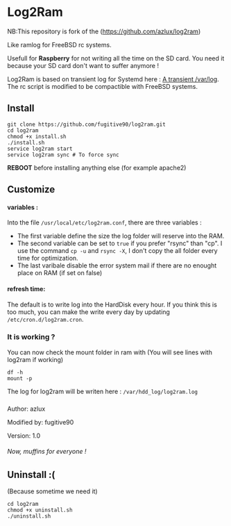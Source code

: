 # Log2Ram

NB:This repository is fork of the (https://github.com/azlux/log2ram) 


Like ramlog for  FreeBSD rc systems.

Usefull for **Raspberry** for not writing all the time on the SD card. You need it because your SD card don't want to suffer anymore !

Log2Ram is based on transient log for Systemd here : [A transient /var/log](https://www.debian-administration.org/article/661/A_transient_/var/log). The rc script is modified to be compactible with FreeBSD systems.

## Install
```
git clone https://github.com/fugitive90/log2ram.git
cd log2ram
chmod +x install.sh
./install.sh
service log2ram start
service log2ram sync # To force sync
```
**REBOOT** before installing anything else (for example apache2)

## Customize
#### variables :
Into the file `/usr/local/etc/log2ram.conf`, there are three variables :

- The first variable define the size the log folder will reserve into the RAM.
- The second variable can be set to `true` if you prefer "rsync" than "cp". I use the command `cp -u` and `rsync -X`, I don't copy the all folder every time for optimization.
- The last varibale disable the error system mail if there are no enought place on RAM (if set on false)

#### refresh time:
The default is to write log into the HardDisk every hour. If you think this is too much, you can make the write every day by updating `/etc/cron.d/log2ram.cron`.

### It is working ?
You can now check the mount folder in ram with (You will see lines with log2ram if working)
```
df -h
mount -p
```

The log for log2ram will be writen here : `/var/hdd_log/log2ram.log`

### 
Author: azlux

Modified by: fugitive90

Version: 1.0

###### Now, muffins for everyone !


## Uninstall :(
(Because sometime we need it)
```
cd log2ram
chmod +x uninstall.sh
./uninstall.sh
```
